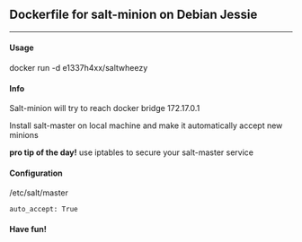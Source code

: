 ## Dockerfile for salt-minion on Debian Jessie
* * * 

#### Usage
docker run -d e1337h4xx/saltwheezy

#### Info
Salt-minion will try to reach docker bridge 172.17.0.1

Install salt-master on local machine and make it automatically accept new minions

**pro tip of the day!**
use iptables to secure your salt-master service

#### Configuration
/etc/salt/master

`auto_accept: True`


#### Have fun!
